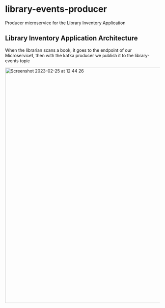# library-events-producer
Producer microservice for the Library Inventory Application

## Library Inventory Application Architecture

When the librarian scans a book, it goes to the endpoint of our Microservice1, then with the kafka producer we publish it to the library-events topic

<img width="763" alt="Screenshot 2023-02-25 at 12 44 26" src="https://user-images.githubusercontent.com/35624159/221352657-1a49730f-a8f7-4f0c-b83a-b2f7df5bf1de.png">

